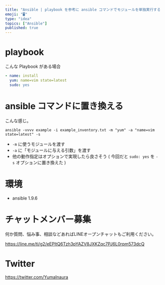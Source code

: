 ```yaml
---
title: "Ansible | playbook を参考に ansible コマンドでモジュールを単独実行する"
emoji: "🖥"
type: "idea"
topics: ["Ansible"]
published: true
---
```


# playbook

こんな Playbook がある場合

```yaml:example.yml
- name: install
  yum: name=vim state=latest
  sudo: yes
```

# ansible コマンドに置き換える

こんな感じ。

```
ansible -vvvv example -i example_inventory.txt -m "yum" -a "name=vim state=latest" -s
```

- `-m` に使うモジュールを渡す
- `-a` に「モジュールに与える引数」を渡す
- 他の動作指定はオプションで実現したら良さそう ( 今回だと `sudo: yes` を `-s` オプションに置き換えた )

# 環境

- ansible 1.9.6








<!-- Update From Qiita API -->

# チャットメンバー募集


何か質問、悩み事、相談などあればLINEオープンチャットもご利用ください。

https://line.me/ti/g2/eEPltQ6Tzh3pYAZV8JXKZqc7PJ6L0rpm573dcQ





# Twitter


https://twitter.com/YumaInaura


<!-- Update From Qiita API -->


